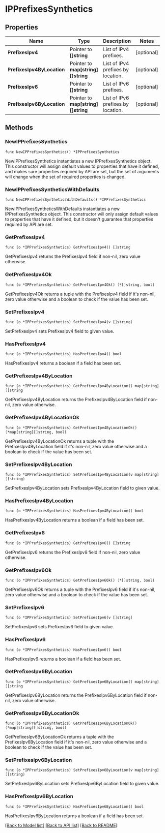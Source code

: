 # IPPrefixesSynthetics

## Properties

Name | Type | Description | Notes
---- | ---- | ----------- | ------
**PrefixesIpv4** | Pointer to **[]string** | List of IPv4 prefixes. | [optional] 
**PrefixesIpv4ByLocation** | Pointer to **map[string][]string** | List of IPv4 prefixes by location. | [optional] 
**PrefixesIpv6** | Pointer to **[]string** | List of IPv6 prefixes. | [optional] 
**PrefixesIpv6ByLocation** | Pointer to **map[string][]string** | List of IPv6 prefixes by location. | [optional] 

## Methods

### NewIPPrefixesSynthetics

`func NewIPPrefixesSynthetics() *IPPrefixesSynthetics`

NewIPPrefixesSynthetics instantiates a new IPPrefixesSynthetics object.
This constructor will assign default values to properties that have it defined,
and makes sure properties required by API are set, but the set of arguments
will change when the set of required properties is changed.

### NewIPPrefixesSyntheticsWithDefaults

`func NewIPPrefixesSyntheticsWithDefaults() *IPPrefixesSynthetics`

NewIPPrefixesSyntheticsWithDefaults instantiates a new IPPrefixesSynthetics object.
This constructor will only assign default values to properties that have it defined,
but it doesn't guarantee that properties required by API are set.

### GetPrefixesIpv4

`func (o *IPPrefixesSynthetics) GetPrefixesIpv4() []string`

GetPrefixesIpv4 returns the PrefixesIpv4 field if non-nil, zero value otherwise.

### GetPrefixesIpv4Ok

`func (o *IPPrefixesSynthetics) GetPrefixesIpv4Ok() (*[]string, bool)`

GetPrefixesIpv4Ok returns a tuple with the PrefixesIpv4 field if it's non-nil, zero value otherwise
and a boolean to check if the value has been set.

### SetPrefixesIpv4

`func (o *IPPrefixesSynthetics) SetPrefixesIpv4(v []string)`

SetPrefixesIpv4 sets PrefixesIpv4 field to given value.

### HasPrefixesIpv4

`func (o *IPPrefixesSynthetics) HasPrefixesIpv4() bool`

HasPrefixesIpv4 returns a boolean if a field has been set.

### GetPrefixesIpv4ByLocation

`func (o *IPPrefixesSynthetics) GetPrefixesIpv4ByLocation() map[string][]string`

GetPrefixesIpv4ByLocation returns the PrefixesIpv4ByLocation field if non-nil, zero value otherwise.

### GetPrefixesIpv4ByLocationOk

`func (o *IPPrefixesSynthetics) GetPrefixesIpv4ByLocationOk() (*map[string][]string, bool)`

GetPrefixesIpv4ByLocationOk returns a tuple with the PrefixesIpv4ByLocation field if it's non-nil, zero value otherwise
and a boolean to check if the value has been set.

### SetPrefixesIpv4ByLocation

`func (o *IPPrefixesSynthetics) SetPrefixesIpv4ByLocation(v map[string][]string)`

SetPrefixesIpv4ByLocation sets PrefixesIpv4ByLocation field to given value.

### HasPrefixesIpv4ByLocation

`func (o *IPPrefixesSynthetics) HasPrefixesIpv4ByLocation() bool`

HasPrefixesIpv4ByLocation returns a boolean if a field has been set.

### GetPrefixesIpv6

`func (o *IPPrefixesSynthetics) GetPrefixesIpv6() []string`

GetPrefixesIpv6 returns the PrefixesIpv6 field if non-nil, zero value otherwise.

### GetPrefixesIpv6Ok

`func (o *IPPrefixesSynthetics) GetPrefixesIpv6Ok() (*[]string, bool)`

GetPrefixesIpv6Ok returns a tuple with the PrefixesIpv6 field if it's non-nil, zero value otherwise
and a boolean to check if the value has been set.

### SetPrefixesIpv6

`func (o *IPPrefixesSynthetics) SetPrefixesIpv6(v []string)`

SetPrefixesIpv6 sets PrefixesIpv6 field to given value.

### HasPrefixesIpv6

`func (o *IPPrefixesSynthetics) HasPrefixesIpv6() bool`

HasPrefixesIpv6 returns a boolean if a field has been set.

### GetPrefixesIpv6ByLocation

`func (o *IPPrefixesSynthetics) GetPrefixesIpv6ByLocation() map[string][]string`

GetPrefixesIpv6ByLocation returns the PrefixesIpv6ByLocation field if non-nil, zero value otherwise.

### GetPrefixesIpv6ByLocationOk

`func (o *IPPrefixesSynthetics) GetPrefixesIpv6ByLocationOk() (*map[string][]string, bool)`

GetPrefixesIpv6ByLocationOk returns a tuple with the PrefixesIpv6ByLocation field if it's non-nil, zero value otherwise
and a boolean to check if the value has been set.

### SetPrefixesIpv6ByLocation

`func (o *IPPrefixesSynthetics) SetPrefixesIpv6ByLocation(v map[string][]string)`

SetPrefixesIpv6ByLocation sets PrefixesIpv6ByLocation field to given value.

### HasPrefixesIpv6ByLocation

`func (o *IPPrefixesSynthetics) HasPrefixesIpv6ByLocation() bool`

HasPrefixesIpv6ByLocation returns a boolean if a field has been set.


[[Back to Model list]](../README.md#documentation-for-models) [[Back to API list]](../README.md#documentation-for-api-endpoints) [[Back to README]](../README.md)


